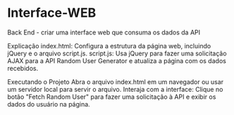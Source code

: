 # Interface-WEB
Back End - criar uma interface web que consuma os dados da API

Explicação
index.html: Configura a estrutura da página web, incluindo jQuery e o arquivo script.js.
script.js: Usa jQuery para fazer uma solicitação AJAX para a API Random User Generator e atualiza a página com os dados recebidos.

Executando o Projeto
Abra o arquivo index.html em um navegador ou usar um servidor local para servir o arquivo.
Interaja com a interface: Clique no botão "Fetch Random User" para fazer uma solicitação à API e exibir os dados do usuário na página.

